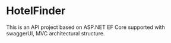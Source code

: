 # HotelFinder



This is an API project based on ASP.NET EF Core supported with swaggerUI, MVC architectural structure.

